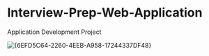 # Interview-Prep-Web-Application
Application Development Project

![{6EFD5C64-2260-4EEB-A958-17244337DF48}](https://github.com/user-attachments/assets/87791fc3-e045-4fee-9b7d-41dc5d458a34)





